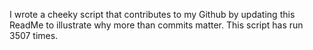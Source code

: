 I wrote a cheeky script that contributes to my Github by updating this ReadMe to illustrate why more than commits matter. This script has run 3507 times.